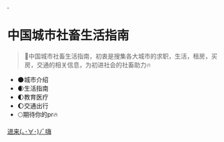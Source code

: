 <img src="https://gimg2.baidu.com/image_search/src=http%3A%2F%2Fimg.zcool.cn%2Fcommunity%2F01dfba5bd6641ba801213dea5483d3.gif&refer=http%3A%2F%2Fimg.zcool.cn&app=2002&size=f9999,10000&q=a80&n=0&g=0n&fmt=auto?sec=1652273986&t=9cdbfeebd2ba6be65abe1fa2db6763e4" style="zoom: 25%;" />

# 中国城市社畜生活指南

> 💪中国城市社畜生活指南，初衷是搜集各大城市的求职，生活，租房，买房，交通的相关信息，为初进社会的社畜助力🔥

- 🌑城市介绍
- 🌒生活指南 
- 🌓教育医疗
- 🌔交通出行
- 🌕期待你的pr🔥

[进来(｡･∀･)ﾉﾞ嗨](/README.md)
